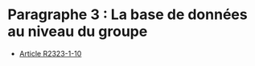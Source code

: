 # Paragraphe 3 : La base de données au niveau du groupe

* [Article R2323-1-10](./LEGIARTI000028426073.md)
